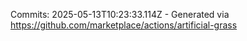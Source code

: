 Commits: 2025-05-13T10:23:33.114Z - Generated via https://github.com/marketplace/actions/artificial-grass
<br>

